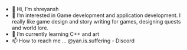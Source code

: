 - 👋 Hi, I’m shreyansh
- 👀 I’m interested in Game development and application development. I really like game design and story writing for games, designing quests and world lore.
- 🌱 I’m currently learning C++ and art
- 📫 How to reach me ... @yan.is.suffering - Discord

<!---
shreyansh-rey/shreyansh-rey is a ✨ special ✨ repository because its `README.md` (this file) appears on your GitHub profile.
You can click the Preview link to take a look at your changes.
--->

